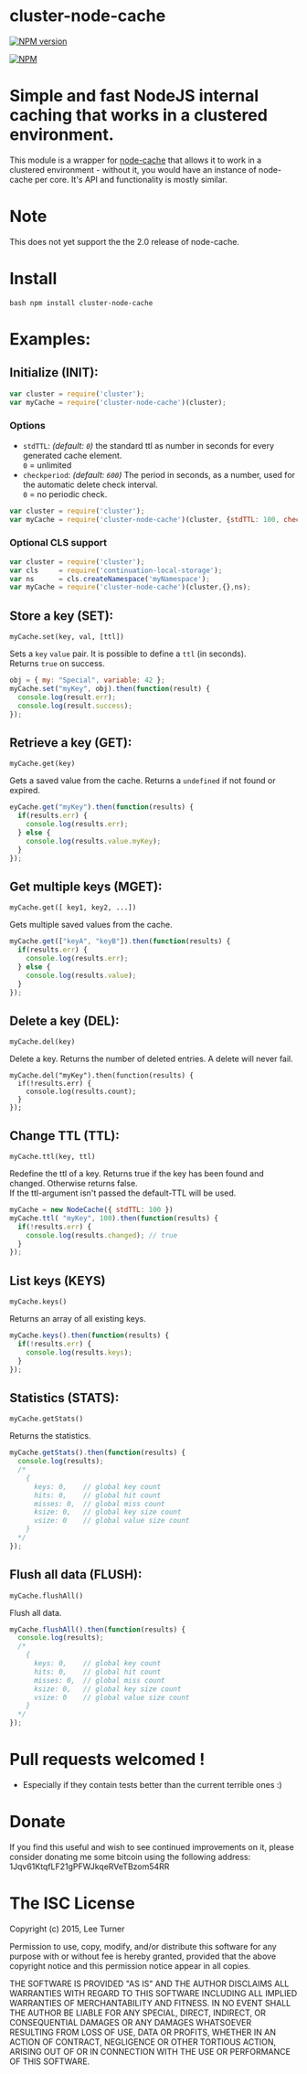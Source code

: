 cluster-node-cache
===========
[![NPM version](https://badge.fury.io/js/cluster-node-cache.png)](http://badge.fury.io/js/cluster-node-cache)

[![NPM](https://nodei.co/npm/cluster-node-cache.png?downloads=true&downloadRank=true&stars=true)](https://nodei.co/npm/cluster-node-cache/)

# Simple and fast NodeJS internal caching that works in a clustered environment.

This module is a wrapper for [node-cache](https://github.com/tcs-de/nodecache) that allows it to work in a
clustered environment - without it, you would have an instance of node-cache per core. It's API and functionality
is mostly similar.

# Note
This does not yet support the the 2.0 release of node-cache.

# Install

``bash
  npm install cluster-node-cache
``
# Examples:

## Initialize (INIT):

```js
var cluster = require('cluster');
var myCache = require('cluster-node-cache')(cluster);
```

### Options

- `stdTTL`: *(default: `0`)* the standard ttl as number in seconds for every generated cache element.  
`0` = unlimited
- `checkperiod`: *(default: `600`)* The period in seconds, as a number, used for the automatic delete check interval.  
`0` = no periodic check.  

```js
var cluster = require('cluster');
var myCache = require('cluster-node-cache')(cluster, {stdTTL: 100, checkperiod: 900});
```

### Optional CLS support

```js
var cluster = require('cluster');
var cls     = require('continuation-local-storage');
var ns      = cls.createNamespace('myNamespace');
var myCache = require('cluster-node-cache')(cluster,{},ns);
```

## Store a key (SET):

`myCache.set(key, val, [ttl])`

Sets a `key` `value` pair. It is possible to define a `ttl` (in seconds).  
Returns `true` on success.

```js
obj = { my: "Special", variable: 42 };
myCache.set("myKey", obj).then(function(result) {
  console.log(result.err);
  console.log(result.success);
});
```

## Retrieve a key (GET):

`myCache.get(key)`

Gets a saved value from the cache.
Returns a `undefined` if not found or expired.

```js
eyCache.get("myKey").then(function(results) {
  if(results.err) {
    console.log(results.err);
  } else {
    console.log(results.value.myKey);
  }
});
```

## Get multiple keys (MGET):

`myCache.get([ key1, key2, ...])`

Gets multiple saved values from the cache.

```js
myCache.get(["keyA", "keyB"]).then(function(results) {
  if(results.err) {
    console.log(results.err);
  } else {
    console.log(results.value);
  }
});
```


## Delete a key (DEL):

`myCache.del(key)`

Delete a key. Returns the number of deleted entries. A delete will never fail.

```
myCache.del("myKey").then(function(results) {
  if(!results.err) {
    console.log(results.count);
  }
});
```

## Change TTL (TTL):

`myCache.ttl(key, ttl)`

Redefine the ttl of a key. Returns true if the key has been found and changed. Otherwise returns false.  
If the ttl-argument isn't passed the default-TTL will be used.

```js
myCache = new NodeCache({ stdTTL: 100 })
myCache.ttl( "myKey", 100).then(function(results) {
  if(!results.err) {
    console.log(results.changed); // true
  }
});
```

## List keys (KEYS)

`myCache.keys()`

Returns an array of all existing keys.  

```js
myCache.keys().then(function(results) {
  if(!results.err) {
    console.log(results.keys);
  }
});
```

## Statistics (STATS):

`myCache.getStats()`

Returns the statistics.  

```js
myCache.getStats().then(function(results) {
  console.log(results);
  /*
    {
      keys: 0,    // global key count
      hits: 0,    // global hit count
      misses: 0,  // global miss count
      ksize: 0,   // global key size count
      vsize: 0    // global value size count
    }
  */
});
```

## Flush all data (FLUSH):

`myCache.flushAll()`

Flush all data.  

```js
myCache.flushAll().then(function(results) {
  console.log(results);
  /*
    {
      keys: 0,    // global key count
      hits: 0,    // global hit count
      misses: 0,  // global miss count
      ksize: 0,   // global key size count
      vsize: 0    // global value size count
    }
  */
});
```

# Pull requests welcomed !
  * Especially if they contain tests better than the current terrible ones :)
  
# Donate
If you find this useful and wish to see continued improvements on it, please consider donating me some bitcoin using the following address: 1Jqv61KtqfLF21gPFWJkqeRVeTBzom54RR

# The ISC License

Copyright (c) 2015, Lee Turner

Permission to use, copy, modify, and/or distribute this software for any purpose with or without fee is hereby granted, provided that the above copyright notice and this permission notice appear in all copies.

THE SOFTWARE IS PROVIDED "AS IS" AND THE AUTHOR DISCLAIMS ALL WARRANTIES WITH REGARD TO THIS SOFTWARE INCLUDING ALL IMPLIED WARRANTIES OF MERCHANTABILITY AND FITNESS. IN NO EVENT SHALL THE AUTHOR BE LIABLE FOR ANY SPECIAL, DIRECT, INDIRECT, OR CONSEQUENTIAL DAMAGES OR ANY DAMAGES WHATSOEVER RESULTING FROM LOSS OF USE, DATA OR PROFITS, WHETHER IN AN ACTION OF CONTRACT, NEGLIGENCE OR OTHER TORTIOUS ACTION, ARISING OUT OF OR IN CONNECTION WITH THE USE OR PERFORMANCE OF THIS SOFTWARE.
